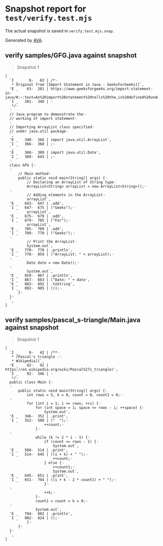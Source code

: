 # Snapshot report for `test/verify.test.mjs`

The actual snapshot is saved in `verify.test.mjs.snap`.

Generated by [AVA](https://avajs.dev).

## verify samples/GFG.java against snapshot

> Snapshot 1

    [
      `I _     0-   63 | /*␊
       * Original from [Import Statement in Java - GeeksForGeeks](`,
      'E _    63-  201 | https://www.geeksforgeeks.org/import-statement-in-java/#:~:text=An%20import%20statement%20tells%20the,is%20defined%20under%20a%20package.)',
      `I _   201-  340 | ␊
       */␊
      ␊
      // Java program to demonstrate the␊
      // working of import statement␊
      ␊
      // Importing ArrayList class specified␊
      // under java.util package␊
      `,
      'E _   340-  366 | import java.util.ArrayList',
      `I _   366-  368 | ;␊
      `,
      'E _   368-  389 | import java.util.Date',
      `I _   389-  643 | ;␊
      ␊
      class GFG {␊
      ␊
          // Main method␊
          public static void main(String[] args) {␊
              // Declaring an ArrayList of String type␊
              ArrayList<String> arrayList = new ArrayList<String>();␊
      ␊
              // Adding elements in the ArrayList␊
              arrayList`,
      'E _   643-  647 | .add',
      `I _   647-  675 | ("Geeks");␊
              arrayList`,
      'E _   675-  679 | .add',
      `I _   679-  705 | ("For");␊
              arrayList`,
      'E _   705-  709 | .add',
      `I _   709-  770 | ("Geeks");␊
      ␊
              // Print the ArrayList␊
              System.out`,
      'E _   770-  778 | .println',
      `I _   778-  859 | ("ArrayList: " + arrayList);␊
      ␊
              Date date = new Date();␊
      ␊
              System.out`,
      'E _   859-  867 | .println',
      'I _   867-  883 | ("Date: " + date',
      'E _   883-  892 | .toString',
      `I _   892-  905 | ());␊
          }␊
      }␊
      `,
    ]

## verify samples/pascal_s-triangle/Main.java against snapshot

> Snapshot 1

    [
      `I _     0-   42 | /**␊
       * [Pascal's triangle -␊
       * Wikipedia](`,
      'E _    42-   92 | https://en.wikipedia.org/wiki/Pascal%27s_triangle)',
      `I _    92-  346 | ␊
       */␊
      public class Main {␊
      ␊
          public static void main(String[] args) {␊
              int rows = 5, k = 0, count = 0, count1 = 0;␊
      ␊
              for (int i = 1; i <= rows; ++i) {␊
                  for (int space = 1; space <= rows - i; ++space) {␊
                      System.out`,
      'E _   346-  352 | .print',
      `I _   352-  508 | ("  ");␊
                      ++count;␊
                  }␊
      ␊
                  while (k != 2 * i - 1) {␊
                      if (count <= rows - 1) {␊
                          System.out`,
      'E _   508-  514 | .print',
      `I _   514-  645 | ((i + k) + " ");␊
                          ++count;␊
                      } else {␊
                          ++count1;␊
                          System.out`,
      'E _   645-  651 | .print',
      `I _   651-  794 | ((i + k - 2 * count1) + " ");␊
                      }␊
      ␊
                      ++k;␊
                  }␊
                  count1 = count = k = 0;␊
      ␊
                  System.out`,
      'E _   794-  802 | .println',
      `I _   802-  824 | ();␊
              }␊
          }␊
      }␊
      `,
    ]
